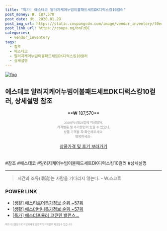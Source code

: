 ```yaml
--- 
title: "특가! 에스데코 알러지케어누빔이불패드세트DK디럭스킹10컬러" 
post_money: ₩. 187,570 
post_date: dt. 2020.01.29 
post_img_url: https://static.coupangcdn.com/image/vendor_inventory/f0e4/8dbdb8584e3b6a1ada75524e63be851035c6e560fa2f7469dfcb7f8179b1.jpg 
post_link_url: https://coupa.ng/bnFzBC 
categories: 
  - vendor_inventory 
tags: 
  - 참조 
  - 에스데코 
  - 알러지케어누빔이불패드세트DK디럭스킹10컬러 
  - 상세설명 
--- 
```

[![foo](https://static.coupangcdn.com/image/vendor_inventory/f0e4/8dbdb8584e3b6a1ada75524e63be851035c6e560fa2f7469dfcb7f8179b1.jpg)](https://coupa.ng/bnFzBC) 

## 에스데코 알러지케어누빔이불패드세트DK디럭스킹10컬러, 상세설명 참조 
<p style="text-align: center;">**₩ 187,570**</p> 
<p style="text-align: center;"><span style="color: #898c8f; font-family: Georgia,Times,serif; font-size: 0.75em;">2020년01월29일에 작성되어, <br>가격변동 및 추가할인이 있을 수 있으니,<br> 상품 가격을 꼭!확인해주세요.<br>행복하세요~</span> 
</p>	 
<div markdown="0" style="text-align: center;"><a href="https://coupa.ng/bnFzBC" class="btn btn--success">상품가격 및 후기 보러가기</a></div> 
<br><br> 
  #참조 #에스데코 #알러지케어누빔이불패드세트DK디럭스킹10컬러 #상세설명 
<hr> 

> 시간과 조류(潮流)는 사람을 기다리지 않는다. - W.스코트 


### POWER LINK

* <a href="https://blog.naver.com/sakai111/221775973548" target="_blank"> [생활] 에스티로더특가정보 순위 ~57위</a>
* <a href="https://blog.naver.com/sakai111/221775965803" target="_blank"> [생활] 에스더버니특가정보 순위 ~57위</a>
* <a href="https://blog.naver.com/an0733/221789181201" target="_blank">[특가] 에스더포뮬러 코큐텐 밸런스...</a>

<span style="color: #898c8f; font-family: Georgia,Times,serif; font-size: 0.55em;">파트너스활동으로 작성자에게 일정액의 커미션이 제공될수 있습니다.</span> 
